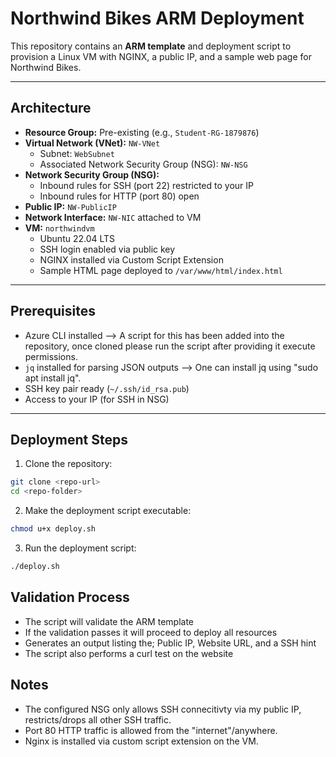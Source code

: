 # Northwind Bikes ARM Deployment

This repository contains an **ARM template** and deployment script to provision a Linux VM with NGINX, a public IP, and a sample web page for Northwind Bikes.

---

## Architecture

- **Resource Group:** Pre-existing (e.g., `Student-RG-1879876`)  
- **Virtual Network (VNet):** `NW-VNet`  
  - Subnet: `WebSubnet`  
  - Associated Network Security Group (NSG): `NW-NSG`  
- **Network Security Group (NSG):**  
  - Inbound rules for SSH (port 22) restricted to your IP  
  - Inbound rules for HTTP (port 80) open  
- **Public IP:** `NW-PublicIP`  
- **Network Interface:** `NW-NIC` attached to VM  
- **VM:** `northwindvm`  
  - Ubuntu 22.04 LTS  
  - SSH login enabled via public key  
  - NGINX installed via Custom Script Extension  
  - Sample HTML page deployed to `/var/www/html/index.html`

---

## Prerequisites

- Azure CLI installed --> A script for this has been added into the repository, once cloned please run the script after providing it execute permissions. 
- `jq` installed for parsing JSON outputs  --> One can install jq using "sudo apt install jq".
- SSH key pair ready (`~/.ssh/id_rsa.pub`)  
- Access to your IP (for SSH in NSG)

---

## Deployment Steps

1. Clone the repository:

```bash
git clone <repo-url>
cd <repo-folder>
```

2. Make the deployment script executable:
```bash
chmod u+x deploy.sh
```

3. Run the deployment script:
```bash
./deploy.sh
```

## Validation Process
- The script will validate the ARM template
- If the validation passes it will proceed to deploy all resources
- Generates an output listing the; Public IP, Website URL, and a SSH hint
- The script also performs a curl test on the website

## Notes
- The configured NSG only allows SSH connecitivty via my public IP, restricts/drops all other SSH traffic.
- Port 80 HTTP traffic is allowed from the "internet"/anywhere.
- Nginx is installed via custom script extension on the VM.


